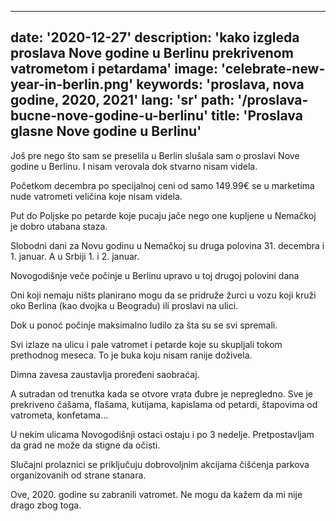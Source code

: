 ---
date: '2020-12-27'
description: 'kako izgleda proslava Nove godine u Berlinu prekrivenom vatrometom i petardama'
image: 'celebrate-new-year-in-berlin.png'
keywords: 'proslava, nova godine, 2020, 2021'
lang: 'sr'
path: '/proslava-bucne-nove-godine-u-berlinu'
title: 'Proslava glasne Nove godine u Berlinu'
------

Još pre nego što sam se preselila u Berlin slušala sam o proslavi Nove godine u Berlinu. I nisam verovala dok stvarno nisam videla.

Početkom decembra po specijalnoj ceni od samo 149.99€ se u marketima nude vatrometi veličina koje nisam videla.

Put do Poljske po petarde koje pucaju jače nego one kupljene u Nemačkoj je dobro utabana staza.

Slobodni dani za Novu godinu u Nemačkoj su druga polovina 31. decembra i 1. januar. A u Srbiji 1. i 2. januar.

Novogodišnje veče počinje u Berlinu upravo u toj drugoj polovini dana

Oni koji nemaju ništs planirano mogu da se pridruže žurci u vozu koji kruži oko Berlina (kao dvojka u Beogradu) ili proslavi na ulici.

Dok u ponoć počinje maksimalno ludilo za šta su se svi spremali.

Svi izlaze na ulicu i pale vatromet i petarde koje su skupljali tokom prethodnog meseca. To je buka koju nisam ranije doživela.

Dimna zavesa zaustavlja proređeni saobraćaj.

A sutradan od trenutka kada se otvore vrata đubre je nepregledno. Sve je prekriveno čašama, flašama, kutijama, kapislama od petardi, štapovima od vatrometa, konfetama…

U nekim ulicama Novogodišnji ostaci ostaju i po 3 nedelje. Pretpostavljam da grad ne može da stigne da očisti.

Slučajni prolaznici se priključuju dobrovoljnim akcijama čišćenja parkova organizovanih od strane stanara.

Ove, 2020. godine su zabranili vatromet. Ne mogu da kažem da mi nije drago zbog toga.
